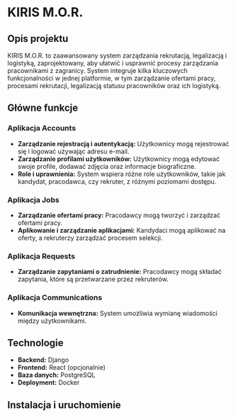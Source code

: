 # KIRIS M.O.R.

## Opis projektu

KIRIS M.O.R. to zaawansowany system zarządzania rekrutacją, legalizacją i logistyką, zaprojektowany, aby ułatwić i usprawnić procesy zarządzania pracownikami z zagranicy. System integruje kilka kluczowych funkcjonalności w jednej platformie, w tym zarządzanie ofertami pracy, procesami rekrutacji, legalizacją statusu pracowników oraz ich logistyką.

## Główne funkcje

### Aplikacja Accounts
- **Zarządzanie rejestracją i autentykacją:** Użytkownicy mogą rejestrować się i logować używając adresu e-mail.
- **Zarządzanie profilami użytkowników:** Użytkownicy mogą edytować swoje profile, dodawać zdjęcia oraz informacje biograficzne.
- **Role i uprawnienia:** System wspiera różne role użytkowników, takie jak kandydat, pracodawca, czy rekruter, z różnymi poziomami dostępu.

### Aplikacja Jobs
- **Zarządzanie ofertami pracy:** Pracodawcy mogą tworzyć i zarządzać ofertami pracy.
- **Aplikowanie i zarządzanie aplikacjami:** Kandydaci mogą aplikować na oferty, a rekruterzy zarządzać procesem selekcji.

### Aplikacja Requests
- **Zarządzanie zapytaniami o zatrudnienie:** Pracodawcy mogą składać zapytania, które są przetwarzane przez rekruterów.

### Aplikacja Communications
- **Komunikacja wewnętrzna:** System umożliwia wymianę wiadomości między użytkownikami.

## Technologie
- **Backend:** Django
- **Frontend:** React (opcjonalnie)
- **Baza danych:** PostgreSQL
- **Deployment:** Docker

## Instalacja i uruchomienie
